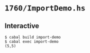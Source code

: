 # `1760/ImportDemo.hs`

## Interactive

```console
$ cabal build import-demo
$ cabal exec import-demo
(5,5)
```
